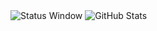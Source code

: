 <img src="https://github.com/user-attachments/assets/edb971fc-552b-4532-8472-e30a742f6477" alt="Status Window"/>

<img src="https://github-readme-stats.vercel.app/api/top-langs/?username=EbadShelby&theme=github_dark&hide_border=false&include_all_commits=true&count_private=true&layout=compact" alt="GitHub Stats" />











